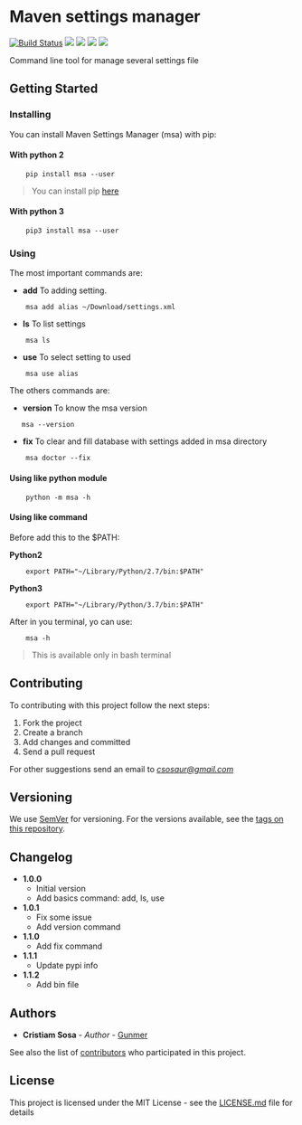 # Maven settings manager
[![Build Status](https://travis-ci.org/Gunmer/maven-setting-administrator.svg?branch=master)](https://travis-ci.org/Gunmer/maven-setting-administrator)
![](https://img.shields.io/pypi/status/msa.svg)
![](https://img.shields.io/pypi/v/msa.svg)
![](https://img.shields.io/pypi/pyversions/msa.svg)
![](https://img.shields.io/pypi/l/msa.svg)

Command line tool for manage several settings file

## Getting Started

### Installing

You can install Maven Settings Manager (msa) with pip:

#### With python 2

```
    pip install msa --user
```

> You can install pip [here](https://www.makeuseof.com/tag/install-pip-for-python/)

#### With python 3

```
    pip3 install msa --user
```

### Using

The most important commands are:

- **add** To adding setting.
```
    msa add alias ~/Download/settings.xml
```
- **ls** To list settings
```
    msa ls
```
- **use** To select setting to used
```
    msa use alias
```

The others commands are:

- **version** To know the msa version
```
   msa --version 
```

- **fix** To clear and fill database with settings added in msa directory
```
    msa doctor --fix
```

#### Using like python module
```
    python -m msa -h
```
#### Using like command
Before add this to the $PATH:

**Python2**
```
    export PATH="~/Library/Python/2.7/bin:$PATH"
```
**Python3**
```
    export PATH="~/Library/Python/3.7/bin:$PATH"
```
After in you terminal, yo can use:
```
    msa -h
```
> This is available only in bash terminal

## Contributing

To contributing with this project follow the next steps:
    
1. Fork the project
1. Create a branch
1. Add changes and committed
1. Send a pull request

For other suggestions send an email to *csosaur@gmail.com*

## Versioning

We use [SemVer](http://semver.org/) for versioning. For the versions available, see the [tags on this repository](https://github.com/Gunmer/maven-setting-administrator/tags). 

## Changelog

- **1.0.0**
  - Initial version
  - Add basics command: add, ls, use
- **1.0.1**
  - Fix some issue
  - Add version command
- **1.1.0**
  - Add fix command
- **1.1.1**
  - Update pypi info
- **1.1.2**
  - Add bin file

## Authors

* **Cristiam Sosa** - *Author* - [Gunmer](https://github.com/Gunmer)

See also the list of [contributors](https://github.com/Gunmer/maven-setting-administrator/contributors) who participated in this project.

## License

This project is licensed under the MIT License - see the [LICENSE.md](LICENSE.md) file for details
